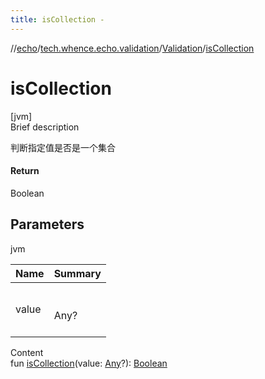 ```yaml
---
title: isCollection -
---
```

//[echo](../../index.md)/[tech.whence.echo.validation](../index.md)/[Validation](index.md)/[isCollection](is-collection.md)



# isCollection  
[jvm]  
Brief description  


判断指定值是否是一个集合



#### Return  


Boolean



## Parameters  
  
jvm  
  
|  Name|  Summary| 
|---|---|
| value| <br><br>Any?<br><br>
  
  
Content  
fun [isCollection](is-collection.md)(value: [Any](https://kotlinlang.org/api/latest/jvm/stdlib/kotlin/-any/index.html)?): [Boolean](https://kotlinlang.org/api/latest/jvm/stdlib/kotlin/-boolean/index.html)  



